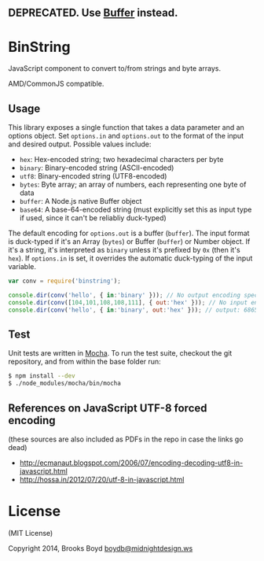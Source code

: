 ## DEPRECATED. Use [Buffer](https://nodejs.org/api/buffer.html) instead.

# BinString

JavaScript component to convert to/from strings and byte arrays.

AMD/CommonJS compatible.


## Usage

This library exposes a single function that takes a data parameter and an options object. Set `options.in` and `options.out` to the format of the input and desired output. Possible values include:

* `hex`: Hex-encoded string; two hexadecimal characters per byte
* `binary`: Binary-encoded string (ASCII-encoded)
* `utf8`: Binary-encoded string (UTF8-encoded)
* `bytes`: Byte array; an array of numbers, each representing one byte of data
* `buffer`: A Node.js native Buffer object
* `base64`: A base-64-encoded string (must explicitly set this as input type if used, since it can't be reliabliy duck-typed)

The default encoding for `options.out` is a buffer (`buffer`). The input format is duck-typed if it's an Array (`bytes`) or Buffer (`buffer`) or Number object. If it's a string, it's interpreted as `binary` unless it's prefixed by `0x` (then it's `hex`). If `options.in` is set, it overrides the automatic duck-typing of the input variable.

```js
var conv = require('binstring');

console.dir(conv('hello', { in:'binary' })); // No output encoding specified, defaults to Buffer; output: Buffer([104,101,108,108,111])
console.dir(conv([104,101,108,108,111], { out:'hex' })); // No input encoding specified, auto-detected as Byte Array; output: 68656c6c6f
console.dir(conv('hello', { in:'binary', out:'hex' })); // output: 68656c6c6f
```

## Test

Unit tests are written in [Mocha](http://visionmedia.github.io/mocha/). To run the test suite, checkout the git repository, and from within the base folder run:

```sh
$ npm install --dev
$ ./node_modules/mocha/bin/mocha
```

## References on JavaScript UTF-8 forced encoding
(these sources are also included as PDFs in the repo in case the links go dead)

- http://ecmanaut.blogspot.com/2006/07/encoding-decoding-utf8-in-javascript.html
- http://hossa.in/2012/07/20/utf-8-in-javascript.html

# License
(MIT License)

Copyright 2014, Brooks Boyd <boydb@midnightdesign.ws>
